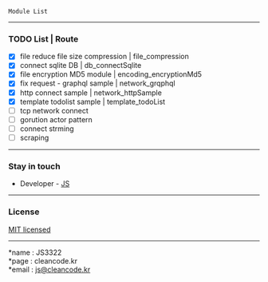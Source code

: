 ```
Module List
```

---
### TODO List | Route
- [x] file reduce file size compression  | file_compression
- [x] connect sqlite DB | db_connectSqlite
- [x] file encryption MD5 module | encoding_encryptionMd5
- [x] fix request - graphql sample | network_grqphql
- [x] http connect sample | network_httpSample
- [x] template todolist sample | template_todoList
- [ ] tcp network connect
- [ ] gorution actor pattern
- [ ] connect strming
- [ ] scraping

---
### Stay in touch
- Developer - [JS](https://cleancode.kr)

---
### License
[MIT licensed](LICENSE)

---
*name : JS3322  
*page : cleancode.kr    
*email : js@cleancode.kr